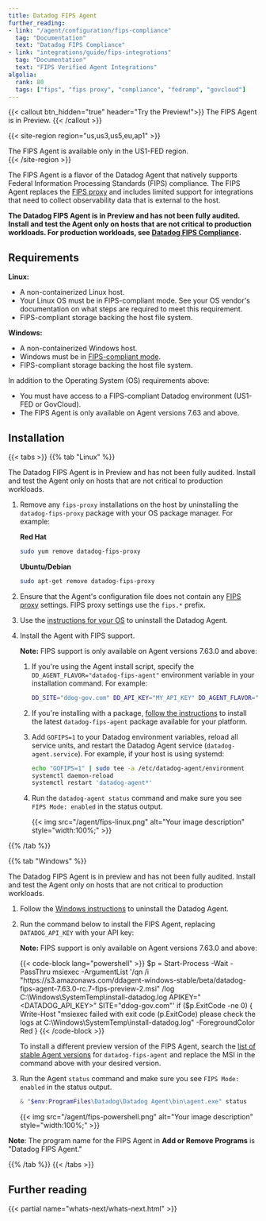 ```yaml
---
title: Datadog FIPS Agent
further_reading:
- link: "/agent/configuration/fips-compliance"
  tag: "Documentation"
  text: "Datadog FIPS Compliance"
- link: "integrations/guide/fips-integrations"
  tag: "Documentation"
  text: "FIPS Verified Agent Integrations"
algolia:
  rank: 80
  tags: ["fips", "fips proxy", "compliance", "fedramp", "govcloud"]
---
```


{{< callout btn_hidden="true" header="Try the Preview!">}}
The FIPS Agent is in Preview.
{{< /callout >}}

{{< site-region region="us,us3,us5,eu,ap1" >}}
<div class="alert alert-warning">The FIPS Agent is available only in the US1-FED region.</a></div>
{{< /site-region >}}

The FIPS Agent is a flavor of the Datadog Agent that natively supports Federal Information Processing Standards (FIPS) compliance. The FIPS Agent replaces the [FIPS proxy][2] and includes limited support for integrations that need to collect observability data that is external to the host.

**The Datadog FIPS Agent is in Preview and has not been fully audited. Install and test the Agent only on hosts that are not critical to production workloads. For production workloads, see [Datadog FIPS Compliance][2].**

## Requirements

**Linux:**
   - A non-containerized Linux host.
   - Your Linux OS must be in FIPS-compliant mode. See your OS vendor's documentation on what steps are required to meet this requirement.
   - FIPS-compliant storage backing the host file system.

**Windows:**
   - A non-containerized Windows host.
   - Windows must be in [FIPS-compliant mode][1].
   - FIPS-compliant storage backing the host file system.

In addition to the Operating System (OS) requirements above:
- You must have access to a FIPS-compliant Datadog environment (US1-FED or GovCloud).
- The FIPS Agent is only available on Agent versions 7.63 and above.

## Installation

{{< tabs >}}
{{% tab "Linux" %}}

The Datadog FIPS Agent is in Preview and has not been fully audited. Install and test the Agent only on hosts that are not critical to production workloads.

1. Remove any `fips-proxy` installations on the host by uninstalling the `datadog-fips-proxy` package with your OS package manager. For example:

   **Red Hat**
   ```sh
   sudo yum remove datadog-fips-proxy
   ```
   **Ubuntu/Debian**
   ```sh
   sudo apt-get remove datadog-fips-proxy
   ```
1. Ensure that the Agent's configuration file does not contain any [FIPS proxy][2] settings. FIPS proxy settings use the `fips.*` prefix.
1. Use the [instructions for your OS][3] to uninstall the Datadog Agent.
1. Install the Agent with FIPS support.

   **Note:** FIPS support is only available on Agent versions 7.63.0 and above:
   1. If you're using the Agent install script, specify the `DD_AGENT_FLAVOR="datadog-fips-agent"` environment variable in your installation command. For example:

      ```sh
      DD_SITE="ddog-gov.com" DD_API_KEY="MY_API_KEY" DD_AGENT_FLAVOR="datadog-fips-agent" … bash -c "$(curl -L https://s3.amazonaws.com/dd-agent/scripts/install_script_agent7.sh)"
      ```
   1. If you're installing with a package, [follow the instructions][4] to install the latest `datadog-fips-agent` package available for your platform.
   1. Add `GOFIPS=1` to your Datadog environment variables, reload all service units, and restart the Datadog Agent service (`datadog-agent.service`). For example, if your host is using systemd:

      ```sh
      echo "GOFIPS=1" | sudo tee -a /etc/datadog-agent/environment
      systemctl daemon-reload
      systemctl restart 'datadog-agent*'
      ```
   1. Run the `datadog-agent status` command and make sure you see `FIPS Mode: enabled` in the status output.

      {{< img src="/agent/fips-linux.png" alt="Your image description" style="width:100%;" >}}

[2]: /agent/configuration/fips-compliance/
[3]: /agent/guide/how-do-i-uninstall-the-agent/
[4]: /agent/guide/installing-the-agent-on-a-server-with-limited-internet-connectivity/
{{% /tab %}}

{{% tab "Windows" %}}

The Datadog FIPS Agent is in preview and has not been fully audited. Install and test the Agent only on hosts that are not critical to production workloads.

1. Follow the [Windows instructions][1] to uninstall the Datadog Agent.
1. Run the command below to install the FIPS Agent, replacing `DATADOG_API_KEY` with your API key:

   **Note:** FIPS support is only available on Agent versions 7.63.0 and above:

   {{< code-block lang="powershell" >}}
   $p = Start-Process -Wait -PassThru msiexec -ArgumentList '/qn /i "https://s3.amazonaws.com/ddagent-windows-stable/beta/datadog-fips-agent-7.63.0-rc.7-fips-preview-2.msi" /log C:\Windows\SystemTemp\install-datadog.log APIKEY="<DATADOG_API_KEY>" SITE="ddog-gov.com"'
   if ($p.ExitCode -ne 0) {
     Write-Host "msiexec failed with exit code $($p.ExitCode) please check the logs at C:\Windows\SystemTemp\install-datadog.log" -ForegroundColor Red
   }
   {{< /code-block >}}

   To install a different preview version of the FIPS Agent, search the [list of stable Agent versions][2] for `datadog-fips-agent` and replace the MSI in the command above with your desired version.

1. Run the Agent `status` command and make sure you see `FIPS Mode: enabled` in the status output.

   ```powershell
   & "$env:ProgramFiles\Datadog\Datadog Agent\bin\agent.exe" status
   ```

   {{< img src="/agent/fips-powershell.png" alt="Your image description" style="width:100%;" >}}


**Note**: The program name for the FIPS Agent in **Add or Remove Programs** is "Datadog FIPS Agent."

[1]: /agent/basic_agent_usage/windows/#uninstall-the-agent
[2]: https://s3.amazonaws.com/ddagent-windows-stable/beta/installers_v2.json

{{% /tab %}}
{{< /tabs >}}

## Further reading

{{< partial name="whats-next/whats-next.html" >}}

[1]: https://learn.microsoft.com/en-us/windows/security/security-foundations/certification/fips-140-validation
[2]: /agent/configuration/fips-compliance/
[3]: /integrations/guide/fips-integrations

